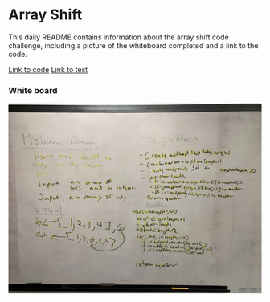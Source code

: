 # Array Shift
This daily README contains information about the array shift code challenge, including a picture of the whiteboard completed and a link to the code.

[Link to code](./src/main/java/challenges/ArrayShift.java)
[Link to test](./src/test/java/challenges/ArrayShiftTest.java)

### White board
![pic](../assets/whiteboardC1Img.jpg)


